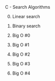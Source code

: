 C - Search Algorithms

0. Linear search

1. Binary search

2. Big O #0

3. Big O #1

4. Big O #2

5. Big O #3

6. Big O #4
